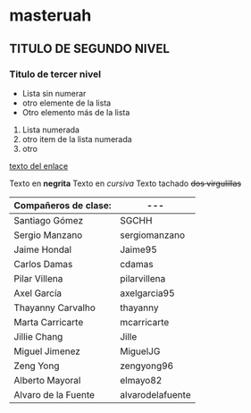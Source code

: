# masteruah

## TITULO DE SEGUNDO NIVEL

### Titulo de tercer nivel

- Lista sin numerar
- otro elemente de la lista
- Otro elemento más de la lista

1. Lista numerada
1. otro item de la lista numerada
1. otro

[texto del enlace](http://google.es)

Texto en **negrita**
Texto en *cursiva*
Texto tachado ~~dos virgulillas~~


| **Compañeros de clase:** | --- |
| :-------------- | ------------ | 
| Santiago Gómez | SGCHH | 
| Sergio Manzano | sergiomanzano | 
| Jaime Hondal | Jaime95 | 
| Carlos Damas | cdamas | 
| Pilar Villena | pilarvillena | 
| Axel García | axelgarcia95 | 
| Thayanny Carvalho | thayanny | 
| Marta Carricarte | mcarricarte | 
| Jillie Chang | Jille | 
| Miguel Jimenez | MiguelJG | 
| Zeng Yong | zengyong96 | 
| Alberto Mayoral | elmayo82 | 
| Alvaro de la Fuente | alvarodelafuente | 


